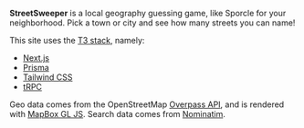 **StreetSweeper** is a local geography guessing game, like Sporcle for your neighborhood. Pick a town or city and see how many streets you can name!

This site uses the [T3 stack](https://create.t3.gg/), namely:

- [Next.js](https://nextjs.org)
- [Prisma](https://prisma.io)
- [Tailwind CSS](https://tailwindcss.com)
- [tRPC](https://trpc.io)

Geo data comes from the OpenStreetMap [Overpass API](https://overpass-turbo.eu/), and is rendered with [MapBox GL JS](https://docs.mapbox.com/mapbox-gl-js/guides/). Search data comes from [Nominatim](https://nominatim.org/).
